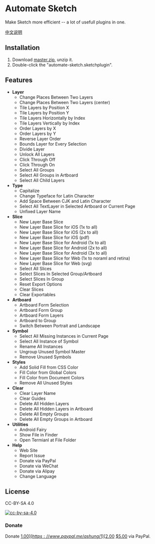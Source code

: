 # Automate Sketch

Make Sketch more efficient -- a lot of usefull plugins in one.

[中文说明](blob/master/readme_zh.md)

## Installation

1. Download [master.zip](archive/master.zip), unzip it.
2. Double-click the "automate-sketch.sketchplugin".

## Features

*  **Layer**
    * Change Places Between Two Layers
    * Change Places Between Two Layers (center)
    * Tile Layers by Position X
    * Tile Layers by Position Y
    * Tile Layers Horizontally by Index
    * Tile Layers Vertically by Index
    * Order Layers by X
    * Order Layers by Y
    * Reverse Layer Order
    * Bounds Layer for Every Selection
    * Divide Layer
    * Unlock All Layers
    * Click Through Off
    * Click Through On
    * Select All Groups
    * Select All Groups in Artboard
    * Select All Child Layers
*  **Type**
    * Capitalize
    * Change Typeface for Latin Character
    * Add Space Between CJK and Latin Character
    * Select All TextLayer in Selected Artboard or Current Page
    * Unfixed Layer Name
*  **Slice**
    * New Layer Base Slice
    * New Layer Base Slice for iOS (1x to all)
    * New Layer Base Slice for iOS (2x to all)
    * New Layer Base Slice for iOS (pdf)
    * New Layer Base Slice for Android (1x to all)
    * New Layer Base Slice for Android (2x to all)
    * New Layer Base Slice for Android (3x to all)
    * New Layer Base Slice for Web (1x to noraml and retina)
    * New Layer Base Slice for Web (svg)
    * Select All Slices
    * Select Slices In Selected Group/Artboard
    * Select Slices In Group
    * Reset Export Options
    * Clear Slices
    * Clear Exportables
*  **Artboard**
    * Artboard Form Selection
    * Artboard Form Group
    * Artboard Form Layers
    * Artboard to Group
    * Switch Between Portrait and Landscape
*  **Symbol**
    * Select All Missing Instances in Current Page
    * Select All Instance of Symbol
    * Rename All Instances
    * Ungroup Unused Symbol Master
    * Remove Unused Symbols
*  **Styles**
    *  Add Solid Fill from CSS Color
    *  Fill Color from Global Colors
    *  Fill Color from Document Colors
    *  Remove All Unused Styles
*  **Clear**
    * Clear Layer Name
    * Clear Guides
    * Delete All Hidden Layers
    * Delete All Hidden Layers in Artboard
    * Delete All Empty Groups
    * Delete All Empty Groups in Artboard
*  **Utilities**
    * Android Fairy
    * Show File in Finder
    * Open Termianl at File Folder
*  **Help**
    * Web Site
    * Report Issue
    * Donate via PayPal
    * Donate via WeChat
    * Donate via Alipay
    * Change Language

## License

CC-BY-SA 4.0

[![cc-by-sa-4.0](https://i.creativecommons.org/l/by-sa/4.0/80x15.png)](http://creativecommons.org/licenses/by-sa/4.0/)

### Donate

Donate [$1.00](https://www.paypal.me/ashung/1)  [$2.00](https://www.paypal.me/ashung/2)  [$5.00](https://www.paypal.me/ashung/5) via PayPal.
